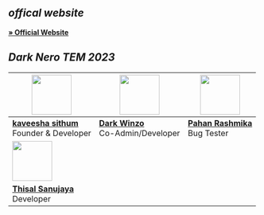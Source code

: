 ## *offical website*

**[» Official Website](https://cybertest317.github.io/Dark_Nero_V9/)**

 















## *Dark Nero TEM* *2023*

| <a href="https://amdaniwasa.com"><img src="https://i.ibb.co/8gtWctv/IMG-20230506-174540.jpg" width=80 height=80></a> | <a href="https://www.instagram.com/sinhalaya_official_/"><img src="https://i.ibb.co/vdq8qX8/Whats-App-Image-2023-07-25-at-07-01-11.png" width=80 height=80></a> | <a href="https://www.instagram.com/saji_x.x_4/"><img src="https://i.ibb.co/dgY1CPm/Whats-App-Image-2023-07-25-at-07-01-46.jpg" width=80 height=80></a> |
|---|---|---|
| **[kaveesha sithum](https://github.com/Kaveeshasithum)**</br>Founder & Developer</br> | **[Dark Winzo](https://github.com/DarkWinzo)**</br>Co-Admin/Developer | **[Pahan Rashmika](http://tiktok.com/@rpquoted)**</br> Bug Tester |
| <img src="https://i.ibb.co/hcy4vt4/Whats-App-Image-2023-07-25-at-06-26-51.jpg" width=80 height=80></a> |  
| **[Thisal Sanujaya](https://github.com/sanuwaofficial)**</br>Developer | 

